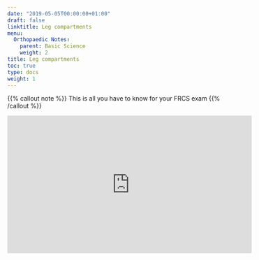 ```yaml
---
date: "2019-05-05T00:00:00+01:00"
draft: false
linktitle: Leg compartments
menu:
  Orthopaedic Notes:
    parent: Basic Science
    weight: 2
title: Leg compartments
toc: true
type: docs
weight: 1
---
```

{{% callout note %}}
This is all you have to know for your FRCS exam
{{% /callout %}}

<iframe width="560" height="315" src="https://www.youtube.com/embed/s3AzufYZl9c" frameborder="0" allow="accelerometer; autoplay; clipboard-write; encrypted-media; gyroscope; picture-in-picture" allowfullscreen></iframe>